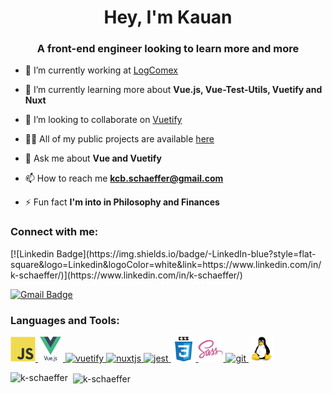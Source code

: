 <h1 align="center">Hey, I'm Kauan</h1>
<h3 align="center">A front-end engineer looking to learn more and more</h3>

- 🔭 I’m currently working at [LogComex](https://www.logcomex.com/)

- 🌱 I’m currently learning more about **Vue.js, Vue-Test-Utils, Vuetify and Nuxt**

- 👯 I’m looking to collaborate on [Vuetify](https://github.com/vuetifyjs/vuetify)

- 👨‍💻 All of my public projects are available [here](https://github.com/K-Schaeffer?tab=repositories)

- 💬 Ask me about **Vue and Vuetify**

- 📫 How to reach me **kcb.schaeffer@gmail.com**

- ⚡ Fun fact **I'm into in Philosophy and Finances**

<h3 align="left">Connect with me:</h3>
[![Linkedin Badge](https://img.shields.io/badge/-LinkedIn-blue?style=flat-square&logo=Linkedin&logoColor=white&link=https://www.linkedin.com/in/k-schaeffer/)](https://www.linkedin.com/in/k-schaeffer/)

[![Gmail Badge](https://img.shields.io/badge/-Gmail-c14438?style=flat-square&logo=Gmail&logoColor=white&link=mailto:kcb.schaeffer@gmail.com)](mailto:kcb.schaeffer@gmail.com)

<h3 align="left">Languages and Tools:</h3>
<p align="left"> 
  <a href="https://developer.mozilla.org/en-US/docs/Web/JavaScript" target="_blank"> <img src="https://raw.githubusercontent.com/devicons/devicon/master/icons/javascript/javascript-original.svg" alt="javascript" width="40" height="40"/> </a> 
  <a href="https://vuejs.org/" target="_blank"> <img src="https://raw.githubusercontent.com/devicons/devicon/master/icons/vuejs/vuejs-original-wordmark.svg" alt="vuejs" width="40" height="40"/> </a> 
  <a href="https://vuetifyjs.com/en/" target="_blank"> <img src="https://bestofjs.org/logos/vuetify.svg" alt="vuetify" width="40" height="40"/> </a> 
  <a href="https://nuxtjs.org/" target="_blank"> <img src="https://www.vectorlogo.zone/logos/nuxtjs/nuxtjs-icon.svg" alt="nuxtjs" width="40" height="40"/> </a> 
  <a href="https://jestjs.io" target="_blank"> <img src="https://www.vectorlogo.zone/logos/jestjsio/jestjsio-icon.svg" alt="jest" width="40" height="40"/> </a> 
  <a href="https://www.w3schools.com/css/" target="_blank"> <img src="https://raw.githubusercontent.com/devicons/devicon/master/icons/css3/css3-original-wordmark.svg" alt="css3" width="40" height="40"/> </a> 
  <a href="https://sass-lang.com" target="_blank"> <img src="https://raw.githubusercontent.com/devicons/devicon/master/icons/sass/sass-original.svg" alt="sass" width="40" height="40"/> </a> 
  <a href="https://git-scm.com/" target="_blank"> <img src="https://www.vectorlogo.zone/logos/git-scm/git-scm-icon.svg" alt="git" width="40" height="40"/> </a> 
  <a href="https://www.linux.org/" target="_blank"> <img src="https://raw.githubusercontent.com/devicons/devicon/master/icons/linux/linux-original.svg" alt="linux" width="40" height="40"/> </a> 
</p>

<p>
  <img align="left" src="https://github-readme-stats.vercel.app/api/top-langs?username=k-schaeffer&show_icons=true&theme=radical&locale=en&layout=compact" alt="k-schaeffer" /></p>

<p>&nbsp;
  <img align="center" src="https://github-readme-stats.vercel.app/api?username=k-schaeffer&show_icons=true&theme=radical&locale=en" alt="k-schaeffer" />
</p>
